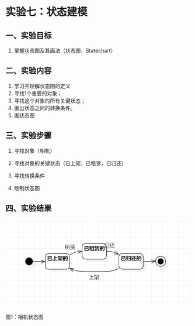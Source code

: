 # 实验七：状态建模

## 一、实验目标

1. 掌握状态图及其画法（状态图，Statechart）

## 二、实验内容

1. 学习并理解状态图的定义
2. 寻找1个重要的对象；
3. 寻找这个对象的所有关键状态；
4. 画出状态之间的转换条件。
5. 画状态图

## 三、实验步骤

1. 寻找对象（相机）

2. 寻找对象的关键状态（已上架，已租赁，已归还）

3. 寻找转换条件

4. 绘制状态图

## 四、实验结果

![相机状态图](lab7.jpg)

图1：相机状态图
